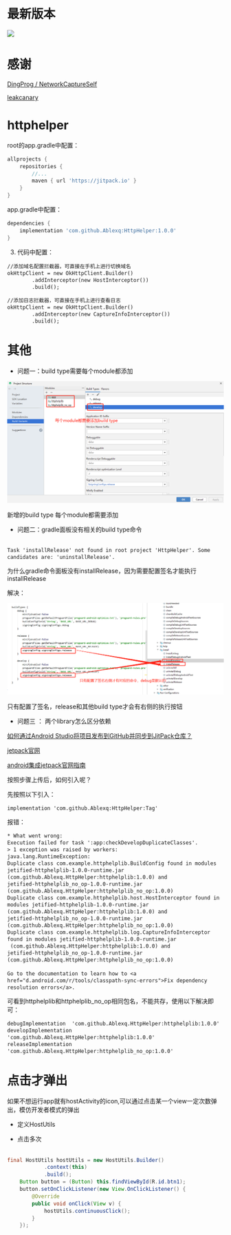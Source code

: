 

# 最新版本

![](https://jitpack.io/v/Ablexq/HttpHelper.svg)

# 感谢

[ DingProg / NetworkCaptureSelf ](https://github.com/DingProg/NetworkCaptureSelf)

[leakcanary](https://github.com/square/leakcanary)

# httphelper

root的app.gradle中配置：

```groovy
allprojects {
    repositories {
        //...
        maven { url 'https://jitpack.io' }
    }
}
```
app.gradle中配置：

```groovy
dependencies {
	implementation 'com.github.Ablexq:HttpHelper:1.0.0'
}

```
3. 代码中配置：
```
//添加域名配置拦截器，可直接在手机上进行切换域名
okHttpClient = new OkHttpClient.Builder()
        .addInterceptor(new HostInterceptor())
        .build();
```

```
//添加日志拦截器，可直接在手机上进行查看日志
okHttpClient = new OkHttpClient.Builder()
        .addInterceptor(new CaptureInfoInterceptor())
        .build();
```


# 其他

- 问题一：build type需要每个module都添加

![](https://github.com/Ablexq/HttpHelper/blob/master/pics/buildtype.png)

新增的build type 每个module都需要添加



- 问题二：gradle面板没有相关的build type命令

```

Task 'installRelease' not found in root project 'HttpHelper'. Some candidates are: 'uninstallRelease'.

```
为什么gradle命令面板没有installRelease，因为需要配置签名才能执行installRelease

解决：

![](https://github.com/Ablexq/HttpHelper/blob/master/pics/gradle.png)

只有配置了签名，release和其他build type才会有右侧的执行按钮

- 问题三 ： 两个library怎么区分依赖


[如何通过Android Studio将项目发布到GitHub并同步到JitPack仓库？](https://www.jianshu.com/p/86a461ac154c)

[jetpack官网](https://jitpack.io/#Ablexq/HttpHelper)

[android集成jetpack官网指南](https://jitpack.io/docs/ANDROID/)

按照步骤上传后，如何引入呢？

先按照以下引入：	        
``` 
implementation 'com.github.Ablexq:HttpHelper:Tag'
```

报错：

```
* What went wrong:
Execution failed for task ':app:checkDevelopDuplicateClasses'.
> 1 exception was raised by workers:
java.lang.RuntimeException: 
Duplicate class com.example.httphelplib.BuildConfig found in modules jetified-httphelplib-1.0.0-runtime.jar 
(com.github.Ablexq.HttpHelper:httphelplib:1.0.0) and 
jetified-httphelplib_no_op-1.0.0-runtime.jar 
(com.github.Ablexq.HttpHelper:httphelplib_no_op:1.0.0)
Duplicate class com.example.httphelplib.host.HostInterceptor found in modules jetified-httphelplib-1.0.0-runtime.jar 
(com.github.Ablexq.HttpHelper:httphelplib:1.0.0) and 
jetified-httphelplib_no_op-1.0.0-runtime.jar 
(com.github.Ablexq.HttpHelper:httphelplib_no_op:1.0.0)
Duplicate class com.example.httphelplib.log.CaptureInfoInterceptor found in modules jetified-httphelplib-1.0.0-runtime.jar
 (com.github.Ablexq.HttpHelper:httphelplib:1.0.0) and 
jetified-httphelplib_no_op-1.0.0-runtime.jar (com.github.Ablexq.HttpHelper:httphelplib_no_op:1.0.0)

Go to the documentation to learn how to <a href="d.android.com/r/tools/classpath-sync-errors">Fix dependency resolution errors</a>.
```

可看到httphelplib和httphelplib_no_op相同包名，不能共存，使用以下解决即可：

``` 
debugImplementation  'com.github.Ablexq.HttpHelper:httphelplib:1.0.0'
developImplementation  'com.github.Ablexq.HttpHelper:httphelplib:1.0.0'
releaseImplementation 'com.github.Ablexq.HttpHelper:httphelplib_no_op:1.0.0'
```

# 点击才弹出

如果不想运行app就有hostActivity的icon,可以通过点击某一个view一定次数弹出，模仿开发者模式的弹出

- 定义HostUtils

- 点击多次

```java

final HostUtils hostUtils = new HostUtils.Builder()
            .context(this)
            .build();
    Button button = (Button) this.findViewById(R.id.btn1);
    button.setOnClickListener(new View.OnClickListener() {
        @Override
        public void onClick(View v) {
            hostUtils.continuousClick();
        }
    });
```















